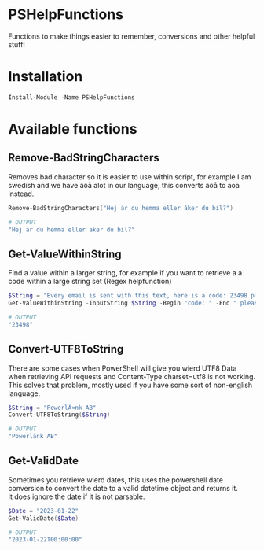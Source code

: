 # PSHelpFunctions
Functions to make things easier to remember, conversions and other helpful stuff!

# Installation
```powershell
Install-Module -Name PSHelpFunctions
```

# Available functions
## Remove-BadStringCharacters
Removes bad character so it is easier to use within script, for example I am swedish and we have äöå alot in our language, this converts äöå to aoa instead.
```powershell
Remove-BadStringCharacters("Hej är du hemma eller åker du bil?")

# OUTPUT
"Hej ar du hemma eller aker du bil?"
```

## Get-ValueWithinString
Find a value within a larger string, for example if you want to retrieve a a code within a large string set (Regex helpfunction)
```powershell
$String = "Every email is sent with this text, here is a code: 23498 please use this"
Get-ValueWithinString -InputString $String -Begin "code: " -End " please"

# OUTPUT
"23498"
```

## Convert-UTF8ToString
There are some cases when PowerShell will give you wierd UTF8 Data when retrieving API requests and Content-Type charset=utf8 is not working.<br>
This solves that problem, mostly used if you have some sort of non-english language.
```powershell
$String = "PowerlÃ¤nk AB"
Convert-UTF8ToString($String)

# OUTPUT
"Powerlänk AB"
```

## Get-ValidDate
Sometimes you retrieve wierd dates, this uses the powershell date conversion to convert the date to a valid datetime object and returns it.<br>
It does ignore the date if it is not parsable.
```powershell
$Date = "2023-01-22"
Get-ValidDate($Date)

# OUTPUT
"2023-01-22T00:00:00"
```

